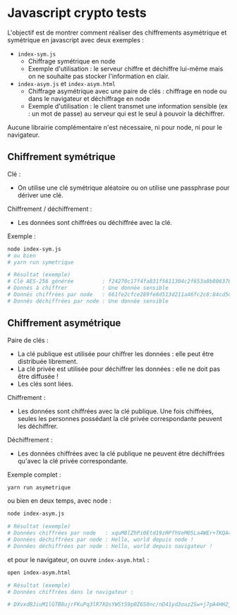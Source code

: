 # Javascript crypto tests

L'objectif est de montrer comment réaliser des chiffrements asymétrique et symétrique en javascript avec deux exemples :
* `index-sym.js` 
  * Chiffrage symétrique en node
  * Exemple d'utilisation : le serveur chiffre et déchiffre lui-même mais on ne souhaite pas stocker l'information en clair.
* `index-asym.js` et `index-asym.html`
  * Chiffrage asymétrique avec une paire de clés : chiffrage en node ou dans le navigateur et déchiffrage en node
  * Exemple d'utilisation : le client transmet une information sensible (ex : un mot de passe) au serveur qui est le seul à pouvoir la déchiffrer.

Aucune librairie complémentaire n'est nécessaire, ni pour node, ni pour le navigateur.

## Chiffrement symétrique

Clé :
* On utilise une clé symétrique aléatoire ou on utilise une passphrase pour dériver une clé.

Chiffrement /  déchiffrement :
* Les données sont chiffrées ou déchiffrée avec la clé.

Exemple :
```sh
node index-sym.js
# ou bien
# yarn run symetrique

# Résultat (exemple)
# Clé AES-256 générée         : f24270c17f4fa831f5611304c2f653a8b806376946b7cf92b49212a72525c1bd
# Donnés à chiffrer           : Une donnée sensible
# Donnés chiffrées par node   : 661fe2cfce289fe8d513d211a46fc2c8:84cd5d7e614ba3d2b86122a02fff1f7fcdaaf638
# Donnés déchiffrées par node : Une donnée sensible
```

## Chiffrement asymétrique

Paire de clés :
* La clé publique est utilisée pour chiffrer les données : elle peut être distribuée librement.
* La clé privée est utilisée pour déchiffrer les données : elle ne doit pas être diffusée !
* Les clés sont liées.

Chiffrement :
* Les données sont chiffrées avec la clé publique. Une fois chiffrées, seules les personnes possédant la clé privée correspondante peuvent les déchiffrer.

Déchiffrement :
* Les données chiffrées avec la clé publique ne peuvent être déchiffrées qu'avec la clé privée correspondante.

Exemple complet :
```sh
yarn run asymetrique
```

ou bien en deux temps, avec node :
```sh
node index-asym.js

# Résultat (exemple)
# Données chiffrées par node   : xquM8lZhPi0Etd19zRPfhVeM05La4WEr+TKQA4zuuJB1tKMMqPLstSDvuluKmSWn7QaNsIIoU4pIOcDax31xVCgCZT5VrhhbqZUB4XXJEI32O//hdq/9OU6arXePOzxx/5IhCVRlr7Vsb/jEtsyp+Bf9A4GxLlzLVYi5V37PSERGn2OkPz3VSP7VdQ6NSjSt5DQSoAfyY0RL1H/wE4A5GkUa7uCDVuDzeGSpqzKF3TjsNN62I1YCp5nHaZdr81H/ySJT4g+lbkf14FCZv1Ik4HPcfUY2QGP2ISeLqXAWa6BlBduHMPE8yywsUrU6r9CCCTIb+h0HG0saJa3ZKVBNng==
# Données déchiffrées par node : Hello, world depuis node !
# Données déchiffrées par node : Hello, world depuis navigateur !
```

et pour le navigateur, on ouvre `index-asym.html` :
```sh
open index-asym.html

# Résultat (exemple)
# Données chiffrées dans le navigateur :

# DXvxdBJiuM1lGTB8ujrFKuPq3lR7XQsYWStS9p0Z6S0nc/nD41yd3ouz2Sw+j7pA4HH2jVaueAu9z+ukV0iImg6DnN9lw73dp2RyrO43vuczVnA+2s4FkmN9tFkIx5dKPQrdVjaP/7QDxHYWG26exmN+MybWqkdXr7b6OW6KcDG8xw5zzwSRcOBNR1y5cWPBM24jQq4WdU6Eqrt2x2qm4vekCXYqhO14FXasemDyRwXbxfI1WM53mXEYTaU4JzQjQKJct0iqW1Rq58elMbiCNiBXis8Tof1QvsUV4cr/x0uLvVRC6wabt180IimwU71mH+CqYWV79N/Djn+tWFME5g==
```